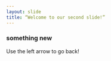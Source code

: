 ```yaml
---
layout: slide
title: “Welcome to our second slide!”
---
```

### something new
Use the left arrow to go back!
